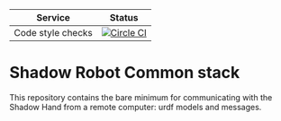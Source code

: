 |     Service       |  Status  |
| :----------------:| :------: |
| Code style checks | [![Circle CI](https://circleci.com/gh/shadow-robot/sr_common.svg?style=svg)](https://circleci.com/gh/shadow-robot/sr_common) |

# Shadow Robot Common stack
This repository contains the bare minimum for communicating with the Shadow Hand from a remote computer: urdf models and messages.
